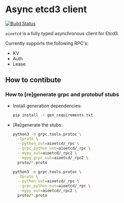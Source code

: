 # Async etcd3 client

[![Build Status](https://cloud.drone.io/api/badges/SergeyTsaplin/aioetcd/status.svg)](https://cloud.drone.io/SergeyTsaplin/aioetcd)

`aioetcd` is a fully typed asynchronous client for Etcd3.

Currently supports the following RPC's:

* KV
* Auth
* Lease

## How to contibute

### How to [re]generate grpc and protobuf stubs

* Install generation dependencies:

  ```bash
  pip install -r gen_requirements.txt
  ```

* [Re]generate the stubs:

  ```bash
  python3 -m grpc.tools.protoc \
    -Iproto \
    --python_out=aioetcd/_rpc \
    --grpc_python_out=aioetcd/_rpc \
    --mypy_out=aioetcd/_rpc2 \
    --mypy_grpc_out=aioetcd/_rpc2 \
    proto/*.proto
  ```

  ```bash
  python3 -m grpc.tools.protoc \
    -Iproto \
    --python_out=aioetcd/_rpc \
    --grpc_python_out=aioetcd/_rpc \
    --mypy_out=aioetcd/_rpc2 \
    proto/*.proto
  ```